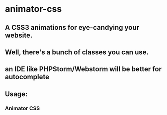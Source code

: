 # animator-css
## A CSS3 animations for eye-candying your website.
## Well, there's a bunch of classes you can use.
## an IDE like PHPStorm/Webstorm will be better for autocomplete

## Usage: 
### <p class='animate-pageFromLeft'>Animator CSS</p>
